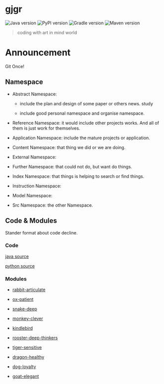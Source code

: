 # gjgr

![Java version](https://img.shields.io/badge/Java-1.8.1+-blue.svg)
![PyPI version](https://img.shields.io/badge/Python-3.6+-orange.svg)
![Gradle version](https://img.shields.io/badge/Gradle-0.0.1+-green.svg)
![Maven version](https://img.shields.io/badge/Maven-3.5.0+-green.svg)

> coding with art in mind world

# Announcement

Git Once!

## Namespace
 
 * Abstract Namespace: 
 
      * include the plan and design of some paper or others news. study
      
      * include good personal namespace and organise namespace.

 * Reference Namespace: it would include other projects works. And all of them is just work for themselves.  
 
 * Application Namespace: include the mature projects or application.
 
 * Content Namespace: that thing we did or we are doing.
 
 * External Namespace:
 
 * Further Namespace: that could not do, but want do things.
 
 * Index Namespace: that things is helping to search or find things.
 
 * Instruction Namespace: 
 
 * Model Namespace:
 
 * Src Namespace: the other Namespace.

## Code & Modules

Stander format about code decline.

### Code

[java source](src/main/java)

[python source](src/main/python)

### Modules

- [rabbit-articulate](https://github.com/gwdgithubnom/rabbit-articulate)

- [ox-patient](https://github.com/gwdgithubnom/ox-patient)

- [snake-deep](https://github.com/gwdgithubnom/snake-deep)

- [monkey-clever](https://github.com/gwdgithubnom/monkey-clever)

- [kindlebird](https://github.com/gwdgithubnom/kindlebird)

- [rooster-deep-thinkers](https://github.com/gwdgithubnom/rooster-deep-thinkers)

- [tiger-sensitive](https://github.com/gwdgithubnom/tiger-sensitive)

- [dragon-healthy](https://github.com/gwdgithubnom/dragon-healthy)

- [dog-loyalty](https://github.com/gwdgithubnom/dog-loyalty)

- [goat-elegant](https://github.com/gwdgithubnom/goat-elegant)


 